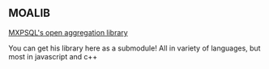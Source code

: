 ## MOALIB

[MXPSQL's open aggregation library](https://github.com/MOALib)


You can get his library here as a submodule!
All in variety of languages, but most in javascript and c++
